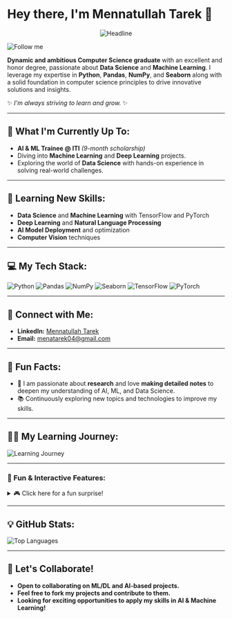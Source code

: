 # Hey there, I'm **Mennatullah Tarek** 👋

<div align=center> 
   <img src="https://readme-typing-svg.herokuapp.com?color=%23FF5733&size=32&center=true&vCenter=true&width=600&height=50&lines=Hi,+I'm+Mennatullah+Tarek+%F0%9F%91%8B;Passionate+Data+Scientist;AI+and+ML+Explorer" alt="Headline" /> 
</div> 

![Follow me](https://img.shields.io/github/followers/MennatullahTarek?label=Follow%20me&style=flat&logo=github)


**Dynamic and ambitious Computer Science graduate** with an excellent and honor degree, passionate about **Data Science** and **Machine Learning**. I leverage my expertise in **Python**, **Pandas**, **NumPy**, and **Seaborn** along with a solid foundation in computer science principles to drive innovative solutions and insights.

✨ *I'm always striving to learn and grow.* ✨

---

## 🚀 What I'm Currently Up To:

- **AI & ML Trainee @ ITI** _(9-month scholarship)_
- Diving into **Machine Learning** and **Deep Learning** projects.
- Exploring the world of **Data Science** with hands-on experience in solving real-world challenges.

---

## 🌱 Learning New Skills:

- **Data Science** and **Machine Learning** with TensorFlow and PyTorch
- **Deep Learning** and **Natural Language Processing**
- **AI Model Deployment** and optimization
- **Computer Vision** techniques

---

## 💻 My Tech Stack:

![Python](https://img.shields.io/badge/Python-3776AB?style=flat&logo=python&logoColor=white)
![Pandas](https://img.shields.io/badge/Pandas-150458?style=flat&logo=pandas&logoColor=white)
![NumPy](https://img.shields.io/badge/NumPy-013243?style=flat&logo=numpy&logoColor=white)
![Seaborn](https://img.shields.io/badge/Seaborn-9D83D6?style=flat&logo=seaborn&logoColor=white)
![TensorFlow](https://img.shields.io/badge/TensorFlow-FF6F00?style=flat&logo=tensorflow&logoColor=white)
![PyTorch](https://img.shields.io/badge/PyTorch-EE4C2C?style=flat&logo=pytorch&logoColor=white)

---


## 🎯 Connect with Me:

- **LinkedIn:** [Mennatullah Tarek](https://www.linkedin.com/in/mennatullahtarek/)
- **Email:** [menatarek04@gmail.com](mailto:menatarek04@gmail.com)

---

## 💬 Fun Facts:

- 🔬 I am passionate about **research** and love **making detailed notes** to deepen my understanding of AI, ML, and Data Science.
- 📚 Continuously exploring new topics and technologies to improve my skills.

---

## 🧑‍🏫 My Learning Journey:

![Learning Journey](https://img.shields.io/badge/Learning%20Path%20Progress-50%25-yellow)

---


### 🎉 Fun & Interactive Features:

<details>
  <summary>🎮 Click here for a fun surprise!</summary>
  <p>Explore my machine learning models and projects that I've created in my free time! 💻</p>
</details>

---

## 💡 GitHub Stats:

![Top Languages](https://github-readme-stats.vercel.app/api/top-langs/?username=MennatullahTarek&layout=compact&theme=radical)

---

## 🚀 Let's Collaborate!

- **Open to collaborating on ML/DL and AI-based projects.**
- **Feel free to fork my projects and contribute to them.**  
- **Looking for exciting opportunities to apply my skills in AI & Machine Learning!**


